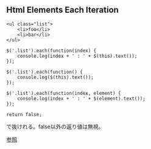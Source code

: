 ## Html Elements Each Iteration

```
<ul class="list">
    <li>foo</li>
    <li>bar</li>
</ul>

$('.list').each(function(index) {
    console.log(index + ' : ' + $(this).text());
});

$('.list').each(function() {
    console.log($(this).text());
});

$('.list').each(function(index, element) {
    console.log(index + ' : ' + $(element).text());
});
```
```
return false;
```
で抜けれる。false以外の返り値は無視。

[参照](http://js.studio-kingdom.com/jquery/traversing/each)